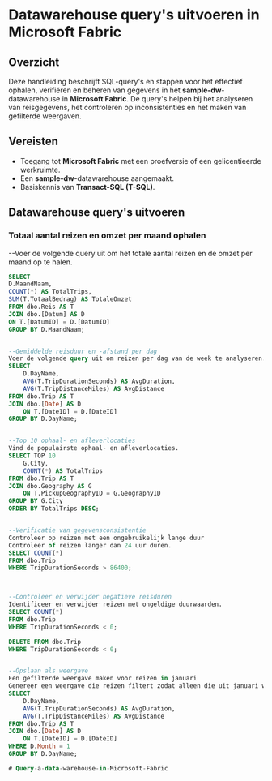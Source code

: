 # Datawarehouse query's uitvoeren in Microsoft Fabric

## Overzicht
Deze handleiding beschrijft SQL-query's en stappen voor het effectief ophalen, verifiëren en beheren van gegevens in het **sample-dw**-datawarehouse in **Microsoft Fabric**. De query's helpen bij het analyseren van reisgegevens, het controleren op inconsistenties en het maken van gefilterde weergaven.

## Vereisten
- Toegang tot **Microsoft Fabric** met een proefversie of een gelicentieerde werkruimte.
- Een **sample-dw**-datawarehouse aangemaakt.
- Basiskennis van **Transact-SQL (T-SQL)**.

## Datawarehouse query's uitvoeren
### Totaal aantal reizen en omzet per maand ophalen

--Voer de volgende query uit om het totale aantal reizen en de omzet per maand op te halen.

```sql
SELECT
D.MaandNaam,
COUNT(*) AS TotalTrips,
SUM(T.TotaalBedrag) AS TotaleOmzet
FROM dbo.Reis AS T
JOIN dbo.[Datum] AS D
ON T.[DatumID] = D.[DatumID]
GROUP BY D.MaandNaam;


--Gemiddelde reisduur en -afstand per dag
Voer de volgende query uit om reizen per dag van de week te analyseren.
SELECT 
    D.DayName, 
    AVG(T.TripDurationSeconds) AS AvgDuration, 
    AVG(T.TripDistanceMiles) AS AvgDistance 
FROM dbo.Trip AS T
JOIN dbo.[Date] AS D
    ON T.[DateID] = D.[DateID]
GROUP BY D.DayName;


--Top 10 ophaal- en afleverlocaties
Vind de populairste ophaal- en afleverlocaties.
SELECT TOP 10 
    G.City, 
    COUNT(*) AS TotalTrips 
FROM dbo.Trip AS T
JOIN dbo.Geography AS G
    ON T.PickupGeographyID = G.GeographyID
GROUP BY G.City
ORDER BY TotalTrips DESC;


--Verificatie van gegevensconsistentie
Controleer op reizen met een ongebruikelijk lange duur
Controleer of reizen langer dan 24 uur duren.
SELECT COUNT(*) 
FROM dbo.Trip 
WHERE TripDurationSeconds > 86400;



--Controleer en verwijder negatieve reisduren
Identificeer en verwijder reizen met ongeldige duurwaarden.
SELECT COUNT(*) 
FROM dbo.Trip 
WHERE TripDurationSeconds < 0;

DELETE FROM dbo.Trip 
WHERE TripDurationSeconds < 0;


--Opslaan als weergave
Een gefilterde weergave maken voor reizen in januari
Genereer een weergave die reizen filtert zodat alleen die uit januari worden opgenomen.
SELECT 
    D.DayName, 
    AVG(T.TripDurationSeconds) AS AvgDuration, 
    AVG(T.TripDistanceMiles) AS AvgDistance 
FROM dbo.Trip AS T
JOIN dbo.[Date] AS D
    ON T.[DateID] = D.[DateID]
WHERE D.Month = 1
GROUP BY D.DayName;

# Query-a-data-warehouse-in-Microsoft-Fabric
